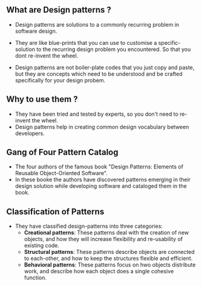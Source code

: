 ## What are Design patterns ?

- Design patterns are solutions to a commonly recurring problem in software design.

- They are like blue-prints that you can use to customise a specific-solution to the recurring
  design problem you encountered. So that you dont re-invent the wheel.

- Design patterns are not boiler-plate codes that you just copy and paste, but they are
concepts which need to be understood and be crafted specifically for your design probem.
  
## Why to use them ?
- They have been tried and tested by experts, so you don't need to re-invent the wheel.
- Design patterns help in creating common design vocabulary between developers.

## Gang of Four Pattern Catalog
- The four authors of the famous book "Design Patterns: Elements of Reusable Object-Oriented Software".
- In these booke the authors have discovered patterns emerging in their design solution while developing 
  software and cataloged them in the book.
  
## Classification of Patterns
- They have classified design-patterns into three categories:
    - **Creational patterns**: These patterns deal with the creation of new objects, and how they will 
      increase flexibility and re-usability of existing code.
    - **Structural patterns**: These patterns describe objects are connected to each-other, and how to
      keep the structures flexible and efficient.
    - **Behavioral patterns**: These patterns focus on hwo objects distribute work, and describe how each object
      does a single cohesive function.